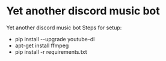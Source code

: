 # Yet another discord music bot
Yet another discord music bot
Steps for setup: 
* pip install --upgrade youtube-dl
* apt-get install ffmpeg
* pip install -r requirements.txt